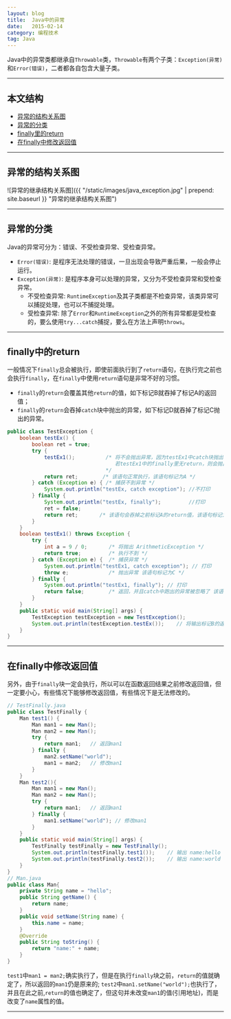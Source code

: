 ```yaml
---
layout: blog
title:  Java中的异常
date:   2015-02-14
category: 编程技术  
tag: Java
---
```



Java中的异常类都继承自`Throwable`类，`Throwable`有两个子类：`Exception(异常)`和`Error(错误)`，二者都各自包含大量子类。




*****

## 本文结构

* [异常的结构关系图](#structure)
* [异常的分类](#exception)
* [finally里的return](#return)
* [在finally中修改返回值](#finally)


*****

<h2 id="structure"> 异常的结构关系图 </h2>

![异常的继承结构关系图]({{ "/static/images/java_exception.jpg"  | prepend: site.baseurl }} "异常的继承结构关系图")

*****

<h2 id="exception"> 异常的分类 </h2>

Java的异常可分为：错误、不受检查异常、受检查异常。

* `Error(错误)`: 是程序无法处理的错误，一旦出现会导致严重后果，一般会停止运行。
* `Exception(异常)`: 是程序本身可以处理的异常，又分为不受检查异常和受检查异常。
  * 不受检查异常: `RuntimeException`及其子类都是不检查异常，该类异常可以捕捉处理，也可以不捕捉处理。
  * 受检查异常: 除了`Error`和`RuntimeException`之外的所有异常都是受检查的，要么使用`try...catch`捕捉，要么在方法上声明`throws`。

*****

<h2 id="return"> finally中的return </h2>

一般情况下`finally`总会被执行，即使前面执行到了`return`语句，在执行完之前也会执行`finally`，在`finally`中使用`return`语句是非常不好的习惯。

* `finally`的`return`会覆盖其他`return`的值，如下标记B就吞掉了标记A的返回值；
* `finally`的`return`会吞掉`catch`块中抛出的异常，如下标记D就吞掉了标记C抛出的异常。

~~~java
public class TestException {
    boolean testEx() {
        boolean ret = true;
        try {
            testEx1();          /* 将不会抛出异常，因为testEx1中catch块抛出的异常被finally里的return吞掉了；
                                   若testEx1中的finally里无return，则会抛出异常
                                */
            return ret;        /* 该语句正常执行，该语句标记为A */
        } catch (Exception e) { /* 捕获不到异常 */
            System.out.println("testEx, catch exception"); //不打印
        } finally {
            System.out.println("testEx, finally");         //打印
            ret = false;
            return ret;       /* 该语句会吞掉之前标记A的return值，该语句标记为B */
        }
    }
    boolean testEx1() throws Exception {
        try {
            int a = 9 / 0;       /* 将抛出 ArithmeticException */
            return true;         /* 执行不到 */
        } catch (Exception e) {  /* 捕获异常 */
            System.out.println("testEx1, catch exception"); // 打印
            throw e;             /* 抛出异常 该语句标记为C */
        } finally {
            System.out.println("testEx1, finally"); // 打印
            return false;        /* 返回，并且catch中跑出的异常被忽略了 该语句标记为D */
        }
    }
    public static void main(String[] args) {
        TestException testException = new TestException();
        System.out.println(testException.testEx());    // 将输出标记B的返回值: false
    }
}
~~~

*****

<h2 id="finally"> 在finally中修改返回值 </h2>

另外，由于`finally`块一定会执行，所以可以在函数返回结果之前修改返回值，但一定要小心，有些情况下能够修改返回值，有些情况下是无法修改的。

~~~java
// TestFinally.java
public class TestFinally {
    Man test1() {
        Man man1 = new Man();
        Man man2 = new Man();
        try {
            return man1;   // 返回man1
        } finally {
            man2.setName("world");
            man1 = man2;   // 修改man1
        }
    }
    Man test2(){
        Man man1 = new Man();
        Man man2 = new Man();
        try {
            return man1;   // 返回man1
        } finally {
            man1.setName("world"); // 修改man1
        }
    }
    public static void main(String[] args) {
        TestFinally testFinally = new TestFinally();
        System.out.println(testFinally.test1());    // 输出 name:hello
        System.out.println(testFinally.test2());    // 输出 name:world
    }
}
// Man.java
public class Man{
    private String name = "hello";
    public String getName() {
        return name;
    }
    public void setName(String name) {
        this.name = name;
    }
    @Override
    public String toString() {
        return "name:" + name;
    }
}
~~~

`test1`中`man1 = man2;`确实执行了，但是在执行`finally`块之前，`return`的值就确定了，所以返回的`man1`仍是原来的;
`test2`中`man1.setName("world");`也执行了，并且在此之前,`return`的值也确定了，但这句并未改变`man1`的值(引用地址)，而是改变了`name`属性的值。















*****
